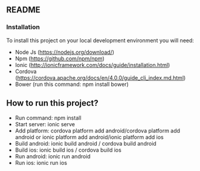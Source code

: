 ## README

### Installation
To install this project on your local development environment you will need:
* Node Js (https://nodejs.org/download/)
* Npm  (https://github.com/npm/npm)
* Ionic (http://ionicframework.com/docs/guide/installation.html) 
* Cordova (https://cordova.apache.org/docs/en/4.0.0/guide_cli_index.md.html)
* Bower (run this command: npm install bower)

## How to run this project?
* Run command: npm install
* Start server: ionic serve
* Add platform: cordova platform add android/cordova platform add android or ionic platform add android/ionic platform add ios
* Build android: ionic build android / cordova build android
* Build ios: ionic build ios / cordova build ios
* Run android: ionic run android
* Run ios: ionic run ios
